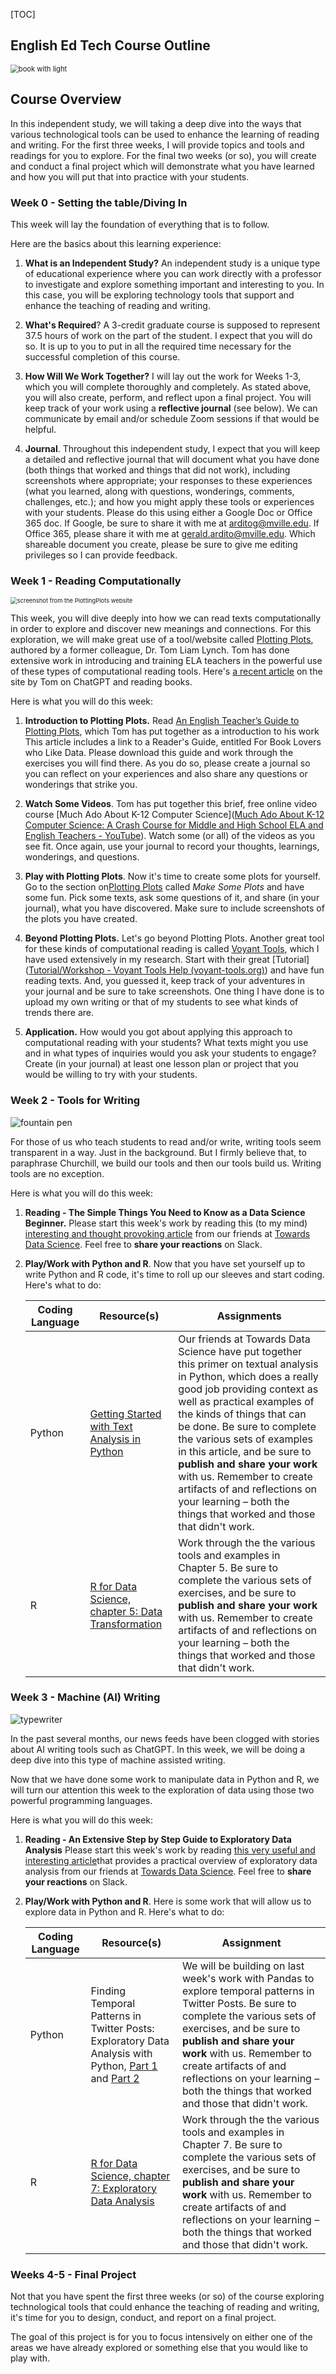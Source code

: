 [TOC]

## English Ed Tech Course Outline
<img src="https://images.unsplash.com/photo-1508666709797-f0bb3d96324d?ixlib=rb-4.0.3&ixid=M3wxMjA3fDB8MHxwaG90by1wYWdlfHx8fGVufDB8fHx8fA%3D%3D&auto=format&fit=crop&w=1161&q=80" alt="book with light" style="zoom: 80%;" />

## Course Overview

In this independent study, we will taking a deep dive into the ways that various technological tools can be used to enhance the learning of reading and writing. For the first three weeks, I will provide topics and tools  and readings for you to explore. For the final two weeks (or so), you will create and conduct a final project which will demonstrate what you have learned and how you will put that into practice with your students.

### Week 0 - Setting the table/Diving In

This week will lay the foundation of everything that is to follow.

Here are the basics about this learning experience:

1. **What is an Independent Study?** An independent study is a unique type of educational experience where you can work directly with a professor to investigate and explore something important and interesting to you. In this case, you will be exploring technology tools that support and enhance the teaching of reading and writing.

2. **What's Required**? A 3-credit graduate course is supposed to represent 37.5 hours of work on the part of the student. I expect that you will do so. It is up to you to put in all the required time necessary for the successful completion of this course.

3. **How Will We Work Together?** I will lay out the work for Weeks 1-3, which you will complete thoroughly and completely. As stated above, you will also create, perform, and reflect upon a final project. You will keep track of your work using a **reflective journal** (see below). We can communicate by email and/or schedule Zoom sessions if that would be helpful.

4. **Journal**. Throughout this independent study, I expect that you will keep a detailed and reflective journal that will document what you have done (both things that worked and things that did not work), including screenshots where appropriate; your responses to these experiences (what you learned, along with questions, wonderings, comments, challenges, etc.); and how you might apply these tools or experiences with your students. Please do this using either a Google Doc  or Office 365 doc. If Google, be sure to share it with me at arditog@mville.edu. If Office 365, please share it with me at gerald.ardito@mville.edu. Which shareable document you create, please be sure to give me editing privileges so I can provide feedback.

### Week 1 - Reading Computationally

<img src="https://i0.wp.com/plottingplots.com/wp-content/uploads/2021/04/love-death-rj.png?resize=1024%2C833&ssl=1" alt="screenshot from the PlottingPlots website" style="zoom:67%;" />

This week, you will dive deeply into how we can read texts computationally in order to explore and discover new meanings and connections. For this exploration, we will make great use of a tool/website called [Plotting Plots](https://plottingplots.com), authored by a former colleague, Dr. Tom Liam Lynch. Tom has done extensive work in introducing and training ELA teachers in the powerful use of these types of computational reading tools. Here's [a recent article](https://plottingplots.com/chatgpt-tells-me-the-pros-and-cons-of-reading-books-with-literary-data/) on the site by Tom on ChatGPT and reading books. 

Here is what you will do this week:

1. **Introduction to Plotting Plots.** Read [An English Teacher’s Guide to Plotting Plots](https://plottingplots.com/an-english-teachers-guide-to-plotting-plots/), which Tom has put together as a introduction to his work This article includes a link to a Reader's Guide, entitled For Book Lovers who Like Data. Please download this guide and work through the exercises you will find there. As you do so, please create a journal so you can reflect on your experiences and also share any questions or wonderings that strike you. 

2. **Watch Some Videos**. Tom has put together this brief, free online video course [Much Ado About K-12 Computer Science]([Much Ado About K-12 Computer Science: A Crash Course for Middle and High School ELA and English Teachers - YouTube](https://www.youtube.com/playlist?list=PL_YqVfTEvsGJ8j-5pJiKVPN7bGjMfDvnL)). Watch some (or all) of the videos as you see fit. Once again, use your journal to record your thoughts, learnings, wonderings, and questions.

3. **Play with Plotting Plots**. Now it's time to create some plots for yourself. Go to the section on[Plotting Plots](https://plottingplots.com) called *Make Some Plots* and have some fun. Pick some texts, ask some questions of it, and share (in your journal), what you have discovered. Make sure to include screenshots of the plots you have created.

4. **Beyond Plotting Plots.** Let's go beyond Plotting Plots. Another great tool for these kinds of computational reading is called [Voyant Tools](https://voyant-tools.org/), which I have used extensively in my research. Start with their great [Tutorial]([Tutorial/Workshop - Voyant Tools Help (voyant-tools.org)](http://docs.voyant-tools.org/docs/#!/guide/tutorial-section-topics)) and have fun reading texts. And, you guessed it, keep track of your adventures in your journal and be sure to take screenshots. One thing I have done is to upload my own writing or that of my students to see what kinds of trends there are.

5. **Application.** How would you got about applying this approach to computational reading with your students? What texts might you use and in what types of inquiries would you ask your students to engage? Create (in your journal) at least one lesson plan or project that you would be willing to try with your students.

### Week 2 - Tools for Writing

![fountain pen](https://images.unsplash.com/photo-1455390582262-044cdead277a?ixlib=rb-4.0.3&ixid=M3wxMjA3fDB8MHxwaG90by1wYWdlfHx8fGVufDB8fHx8fA%3D%3D&auto=format&fit=crop&w=1073&q=80)

For those of us who teach students to read and/or write, writing tools seem transparent in a way. Just in the background. But I firmly believe that, to paraphrase Churchill, we build our tools and then our tools build us. Writing tools are no exception.

Here is what you will do this week:

1. **Reading - The Simple Things You Need to Know as a Data Science Beginner.** Please start this week's work by reading this (to my mind) [interesting and thought provoking article](https://towardsdatascience.com/the-simple-things-you-need-to-know-as-a-data-science-beginner-c4b9ffd0b516) from our friends at [Towards Data Science](https://towardsdatascience.com/). Feel free to **share your reactions** on Slack.

2. **Play/Work with Python and R**. Now that you have set yourself up to write Python and R code, it's time to roll up our sleeves and start coding. Here's what to do:

   | Coding Language | Resource(s)                                                  | Assignments                                                  |
   | --------------- | ------------------------------------------------------------ | ------------------------------------------------------------ |
   | Python          | [Getting Started with Text Analysis in Python](https://towardsdatascience.com/getting-started-with-text-analysis-in-python-ca13590eb4f7) | Our friends at Towards Data Science have put together this primer on textual analysis in Python, which does a really good job providing context as well as practical examples of the kinds of things that can be done. Be sure to complete the various sets of examples in this article, and be sure to **publish and share your work** with us. Remember to create artifacts of and reflections on your learning – both the things that worked and those that didn't work. |
   | R               | [R for Data Science, chapter 5: Data Transformation](https://r4ds.had.co.nz/transform.html) | Work through the the various tools and examples in Chapter 5. Be sure to complete the various sets of exercises, and be sure to **publish and share your work** with us. Remember to create artifacts of and reflections on your learning – both the things that worked and those that didn't work. |



### Week 3 - Machine (AI) Writing

![typewriter](https://images.unsplash.com/photo-1622132403916-d4786bf0e7ee?ixlib=rb-4.0.3&ixid=M3wxMjA3fDB8MHxwaG90by1wYWdlfHx8fGVufDB8fHx8fA%3D%3D&auto=format&fit=crop&w=1013&q=80)



In the past several months, our news feeds have been clogged with stories about AI writing tools such as ChatGPT. In this week, we will be doing a deep dive into this type of machine assisted writing.

Now that we have done some work to manipulate data in Python and R, we will turn our attention this week to the exploration of data using those two powerful programming languages. 

Here is what you will do this week:

1. **Reading - An Extensive Step by Step Guide to Exploratory Data Analysis** Please start this week's work by reading [this very useful and interesting article](https://towardsdatascience.com/an-extensive-guide-to-exploratory-data-analysis-ddd99a03199e)that provides a practical overview of exploratory data analysis from our friends at [Towards Data Science](https://towardsdatascience.com/). Feel free to **share your reactions** on Slack.

2. **Play/Work with Python and R**. Here is some work that will allow us to explore data in Python and R. Here's what to do:

   | Coding Language | Resource(s)                                                  | Assignment                                                   |
   | --------------- | ------------------------------------------------------------ | ------------------------------------------------------------ |
   | Python          | Finding Temporal Patterns in Twitter Posts: Exploratory Data Analysis with Python, [Part 1](https://towardsdatascience.com/finding-temporal-patterns-in-twitter-posts-exploratory-data-analysis-with-python-8aac618c8699) and [Part 2](https://towardsdatascience.com/finding-temporal-patterns-in-twitter-posts-exploratory-data-analysis-with-python-part-2-8eec19431c23) | We will be building on last week's work with Pandas to explore temporal patterns in Twitter Posts. Be sure to complete the various sets of exercises, and be sure to **publish and share your work** with us. Remember to create artifacts of and reflections on your learning – both the things that worked and those that didn't work. |
   | R               | [R for Data Science, chapter 7: Exploratory Data Analysis](https://r4ds.had.co.nz/exploratory-data-analysis.html) | Work through the the various tools and examples in Chapter 7. Be sure to complete the various sets of exercises, and be sure to **publish and share your work** with us. Remember to create artifacts of and reflections on your learning – both the things that worked and those that didn't work. |

   

### Weeks 4-5 - Final Project



Not that you have spent the first three weeks (or so) of the course exploring technological tools that could enhance the teaching of reading and writing, it's time for you to design, conduct, and report on a final project.

The goal of this project is for you to focus intensively on either one of the areas we have already explored or something else that you would like to play with.



